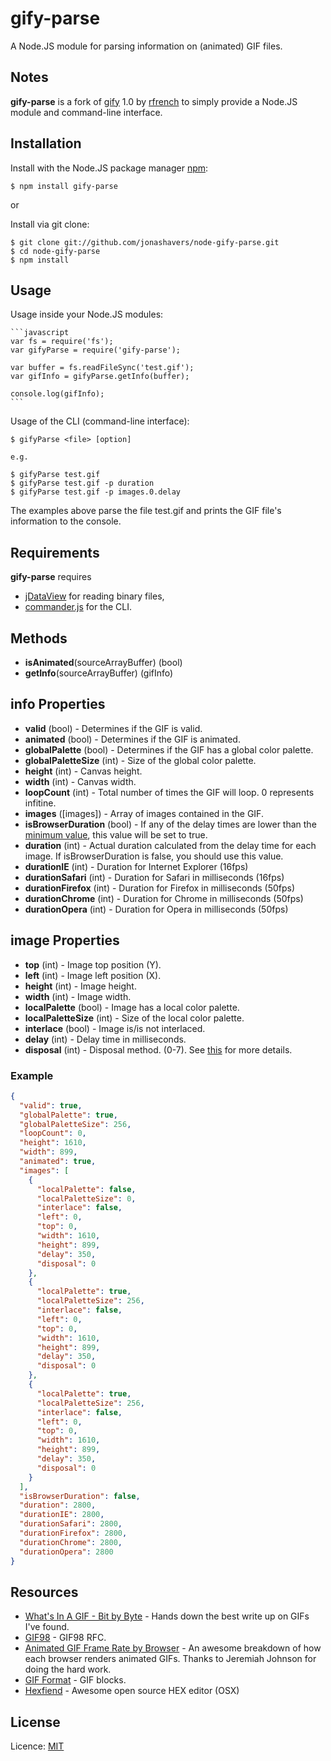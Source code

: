 # gify-parse
A Node.JS module for parsing information on (animated) GIF files.

## Notes
**gify-parse** is a fork of [gify](https://github.com/rfrench/gify) 1.0 by [rfrench](https://github.com/rfrench/) to simply provide a Node.JS module and command-line interface.

## Installation

  Install with the Node.JS package manager [npm](http://npmjs.org/):

    $ npm install gify-parse

or

  Install via git clone:

    $ git clone git://github.com/jonashavers/node-gify-parse.git
    $ cd node-gify-parse
    $ npm install
      
## Usage

  Usage inside your Node.JS modules:

    ```javascript
    var fs = require('fs');
    var gifyParse = require('gify-parse');
    
    var buffer = fs.readFileSync('test.gif');
    var gifInfo = gifyParse.getInfo(buffer);
    
    console.log(gifInfo);
    ```
    
  Usage of the CLI (command-line interface):
  
    $ gifyParse <file> [option]
    
    e.g.
    
    $ gifyParse test.gif
    $ gifyParse test.gif -p duration
    $ gifyParse test.gif -p images.0.delay
  
The examples above parse the file test.gif and prints the GIF file's information to the console. 

## Requirements
**gify-parse** requires 
* [jDataView](https://github.com/vjeux/jDataView) for reading binary files,
* [commander.js](https://github.com/visionmedia/commander.js/) for the CLI.

## Methods
* **isAnimated**(sourceArrayBuffer) (bool)
* **getInfo**(sourceArrayBuffer) (gifInfo)

## info Properties
* **valid** (bool) - Determines if the GIF is valid.
* **animated** (bool) - Determines if the GIF is animated.
* **globalPalette** (bool) - Determines if the GIF has a global color palette.
* **globalPaletteSize** (int) - Size of the global color palette.
* **height** (int) - Canvas height.
* **width** (int) - Canvas width.
* **loopCount** (int) - Total number of times the GIF will loop. 0 represents infitine.
* **images** ([images]) - Array of images contained in the GIF.
* **isBrowserDuration** (bool) - If any of the delay times are lower than the [minimum value](http://nullsleep.tumblr.com/post/16524517190/animated-gif-minimum-frame-delay-browser-compatibility), this value will be set to true.
* **duration** (int) - Actual duration calculated from the delay time for each image. If isBrowserDuration is false, you should use this value.
* **durationIE** (int) - Duration for Internet Explorer (16fps)
* **durationSafari** (int) - Duration for Safari in milliseconds (16fps)
* **durationFirefox** (int) - Duration for Firefox in milliseconds (50fps)
* **durationChrome** (int) - Duration for Chrome in milliseconds (50fps)
* **durationOpera** (int) - Duration for Opera in milliseconds (50fps)

## image Properties
* **top** (int) - Image top position (Y).
* **left** (int) - Image left position (X).
* **height** (int) - Image height.
* **width** (int) - Image width.
* **localPalette** (bool) - Image has a local color palette.
* **localPaletteSize** (int) - Size of the local color palette.
* **interlace** (bool) - Image is/is not interlaced.
* **delay** (int) - Delay time in milliseconds.
* **disposal** (int) - Disposal method. (0-7). See [this](http://www.w3.org/Graphics/GIF/spec-gif89a.txt) for more details.

### Example
``` json
{
  "valid": true,
  "globalPalette": true,
  "globalPaletteSize": 256,
  "loopCount": 0,
  "height": 1610,
  "width": 899,
  "animated": true,
  "images": [
    {
      "localPalette": false,
      "localPaletteSize": 0,
      "interlace": false,
      "left": 0,
      "top": 0,
      "width": 1610,
      "height": 899,
      "delay": 350,
      "disposal": 0
    },
    {
      "localPalette": true,
      "localPaletteSize": 256,
      "interlace": false,
      "left": 0,
      "top": 0,
      "width": 1610,
      "height": 899,
      "delay": 350,
      "disposal": 0
    },
    {
      "localPalette": true,
      "localPaletteSize": 256,
      "interlace": false,
      "left": 0,
      "top": 0,
      "width": 1610,
      "height": 899,
      "delay": 350,
      "disposal": 0
    }
  ],
  "isBrowserDuration": false,
  "duration": 2800,
  "durationIE": 2800,
  "durationSafari": 2800,
  "durationFirefox": 2800,
  "durationChrome": 2800,
  "durationOpera": 2800
}
```

## Resources
* [What's In A GIF - Bit by Byte](http://www.matthewflickinger.com/lab/whatsinagif/bits_and_bytes.asp) - Hands down the best write up on GIFs I've found.
* [GIF98](http://www.w3.org/Graphics/GIF/spec-gif89a.txt) - GIF98 RFC.
* [Animated GIF Frame Rate by Browser](http://nullsleep.tumblr.com/post/16524517190/animated-gif-minimum-frame-delay-browser-compatibility) - An awesome breakdown of how each browser renders animated GIFs. Thanks to Jeremiah Johnson for doing the hard work.
* [GIF Format](http://www.onicos.com/staff/iz/formats/gif.html) - GIF blocks.
* [Hexfiend](http://ridiculousfish.com/hexfiend/) - Awesome open source HEX editor (OSX)

## License
Licence: [MIT](LICENSE)